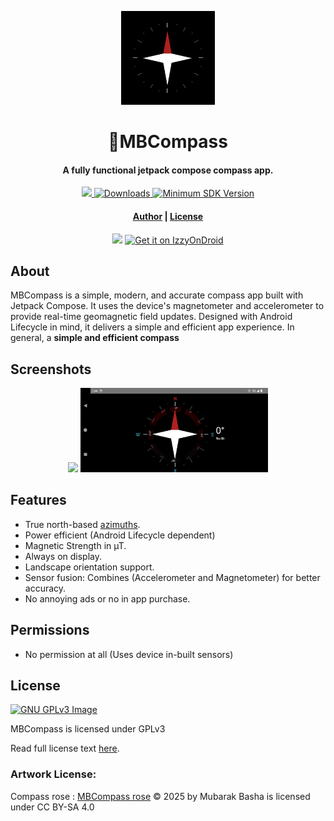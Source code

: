 <p align="center"><img src="fastlane/metadata/android/en-US/images/icon.png" width="150"></p>
<h1 align="center"><b>🧭MBCompass</b></h1>
<h4 align="center">A fully functional jetpack compose compass app.</h4>
<p align="center">
    <a href="https://www.gnu.org/licenses/gpl-3.0">
        <img src="https://img.shields.io/badge/license-GPL%20v3-2B6DBE.svg?style=flat">
    </a>
    <a href="https://github.com/MubarakNative/MBCompass/releases">
        <img alt="Downloads" src="https://img.shields.io/github/downloads/MubarakNative/MBCompass/total.svg?color=4B95DE&style=flat">
    </a>
<a href="https://apilevels.com/">
    <img alt="Minimum SDK Version" src="https://img.shields.io/badge/API-21%2B-1450A8?style=flat">
  </a>
</p>
<h4 align="center"><a href="https://mubaraknative.github.io/">Author</a> | <a href="https://github.com/MubarakNative/MBCompass/blob/main/LICENSE">License</a></h4>
<p align="center">
    <a href="https://f-droid.org/app/com.mubarak.mbcompass"><img src="https://fdroid.gitlab.io/artwork/badge/get-it-on.png" width="170"></a>
    <a href="https://apt.izzysoft.de/fdroid/index/apk/com.mubarak.mbcompass"><img height=64 src="https://gitlab.com/IzzyOnDroid/repo/-/raw/master/assets/IzzyOnDroid.png" alt="Get it on IzzyOnDroid" /></a>
</p>

## About

MBCompass is a simple, modern, and accurate compass app built with Jetpack Compose. It uses the device's magnetometer and accelerometer to provide real-time geomagnetic field updates. Designed with Android Lifecycle in mind, it delivers a simple and efficient app experience. In general, a **simple and efficient compass**

## Screenshots

<p align="center">
    <img src="https://github.com/MubarakNative/MBCompass/blob/main/MBCompassAppDemo.gif" >
    <img src="fastlane/metadata/android/en-US/images/phoneScreenshots/2.png" width=300>
</p>

## Features

- True north-based [azimuths](https://en.wikipedia.org/wiki/Azimuth).
- Power efficient (Android Lifecycle dependent)
- Magnetic Strength in µT.
- Always on display.
- Landscape orientation support.
- Sensor fusion: Combines (Accelerometer and Magnetometer) for better accuracy.
- No annoying ads or no in app purchase.

## Permissions

- No permission at all (Uses device in-built sensors)

## License

[![GNU GPLv3 Image](https://www.gnu.org/graphics/gplv3-127x51.png)](http://www.gnu.org/licenses/gpl-3.0.en.html)

MBCompass is licensed under GPLv3

Read full license text [here](https://github.com/MubarakNative/MBCompass/blob/main/LICENSE).

### Artwork License:
Compass rose : [MBCompass rose](https://github.com/MubarakNative/MBCompass/blob/main/app/src/main/res/drawable/v2_compass_mb.png) © 2025 by Mubarak Basha is licensed under CC BY-SA 4.0